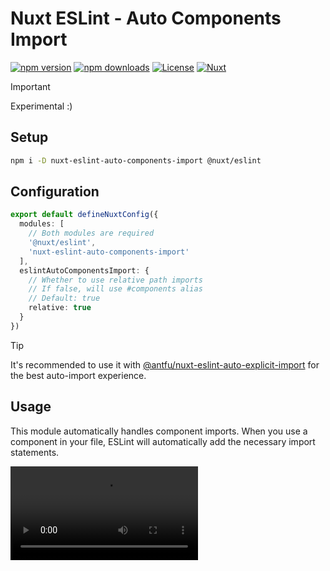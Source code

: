 # Nuxt ESLint - Auto Components Import

[![npm version][npm-version-src]][npm-version-href]
[![npm downloads][npm-downloads-src]][npm-downloads-href]
[![License][license-src]][license-href]
[![Nuxt][nuxt-src]][nuxt-href]

> [!IMPORTANT]
> Experimental :)

## Setup

```bash
npm i -D nuxt-eslint-auto-components-import @nuxt/eslint
```

## Configuration

```ts
export default defineNuxtConfig({
  modules: [
    // Both modules are required
    '@nuxt/eslint',
    'nuxt-eslint-auto-components-import'
  ],
  eslintAutoComponentsImport: {
    // Whether to use relative path imports
    // If false, will use #components alias
    // Default: true
    relative: true
  }
})
```

> [!TIP]
> It's recommended to use it with [@antfu/nuxt-eslint-auto-explicit-import](https://github.com/antfu/nuxt-eslint-auto-explicit-import) for the best auto-import experience.

## Usage

This module automatically handles component imports. When you use a component in your file, ESLint will automatically add the necessary import statements.

<video src="https://github.com/user-attachments/assets/03ad80de-1adc-4c2c-97f5-fb635d0fc235" controls />

### Example

```vue
<script setup>
// or
import { TestComponent } from '#components' // when relative: false
import { TestComponent } from './components/TestComponent.vue' // when relative: true
</script>

<!-- ESLint will automatically add the following imports -->
<template>
  <TestComponent />
</template>
```

## Credits

- This project is heavily inspired by [nuxt-eslint-auto-explicit-import](https://github.com/antfu/nuxt-eslint-auto-explicit-import)

<!-- Badges -->
[npm-version-src]: https://img.shields.io/npm/v/nuxt-eslint-auto-components-import/latest.svg?style=flat&colorA=020420&colorB=00DC82
[npm-version-href]: https://npmjs.com/package/nuxt-eslint-auto-components-import

[npm-downloads-src]: https://img.shields.io/npm/dm/nuxt-eslint-auto-components-import.svg?style=flat&colorA=020420&colorB=00DC82
[npm-downloads-href]: https://npmjs.com/package/nuxt-eslint-auto-components-import

[license-src]: https://img.shields.io/npm/l/nuxt-eslint-auto-components-import.svg?style=flat&colorA=020420&colorB=00DC82
[license-href]: https://npmjs.com/package/nuxt-eslint-auto-components-import

[nuxt-src]: https://img.shields.io/badge/Nuxt-020420?logo=nuxt.js
[nuxt-href]: https://nuxt.com

